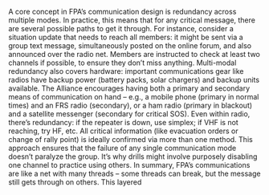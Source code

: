 A core concept in FPA’s communication design is redundancy across multiple modes. In practice, this means that for any critical message, there are several possible paths to get it through. For instance, consider a situation update that needs to reach all members: it might be sent via a group text message, simultaneously posted on the online forum, and also announced over the radio net. Members are instructed to check at least two channels if possible, to ensure they don’t miss anything. Multi-modal redundancy also covers hardware: important communications gear like radios have backup power (battery packs, solar chargers) and backup units available. The Alliance encourages having both a primary and secondary means of communication on hand – e.g., a mobile phone (primary in normal times) and an FRS radio (secondary), or a ham radio (primary in blackout) and a satellite messenger (secondary for critical SOS). Even within radio, there’s redundancy: if the repeater is down, use simplex; if VHF is not reaching, try HF, etc. All critical information (like evacuation orders or change of rally point) is ideally confirmed via more than one method. This approach ensures that the failure of any single communication mode doesn’t paralyze the group. It’s why drills might involve purposely disabling one channel to practice using others. In summary, FPA’s communications are like a net with many threads – some threads can break, but the message still gets through on others. This layered